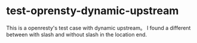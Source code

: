 # test-oprensty-dynamic-upstream

This is a openresty's test case with dynamic upstream。
I found a different between with slash and without slash in the location end.
